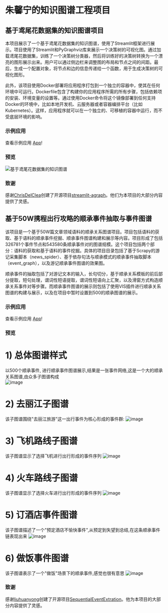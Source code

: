 # 朱馨宁的知识图谱工程项目

## 基于鸢尾花数据集的知识图谱项目
本项目展示了一个基于鸢尾花数据集的知识图谱，使用了Streamlit框架进行展示。项目使用了Streamlit和PyGraphviz库来展示一个决策树的可视化图。通过加载鸢尾花数据集，训练了一个决策树分类器，然后将训练好的决策树转换为一个漂亮的图形展示出来。用户可以通过侧边栏来调整图的布局和节点之间的间距。最后，生成一个配置对象，将节点和边的信息传递给一个函数，用于生成决策树的可视化图形。

此外，该项目使用Docker部署将应用程序打包到一个独立的容器中，使其在任何环境中可运行。Dockerfile包含了构建你的应用程序所需的所有步骤，包括依赖项的安装、环境变量的设置等。通过使用Docker命令将这个镜像部署到任何支持Docker的环境中，比如本地开发机、云服务器或者容器编排平台（比如Kubernetes）。这样，应用程序就可以在一个独立的、可移植的容器中运行，而不受底层环境的影响。

### 示例应用
查看示例应用 [App](http://43.156.52.96:8501/)!

### 预览
![基于鸢尾花数据集的知识图谱](./iris-knowledge-graph/imgs/iris.png)

### 致谢
感谢[ChrisDelClea](https://github.com/ChrisDelClea/streamlit-agraph/commits?author=ChrisDelClea)创建了开源项目[streamlit-agraph](https://github.com/ChrisDelClea/streamlit-agraph)。他们为本项目的大部分内容提供了灵感。

## 基于50W携程出行攻略的顺承事件抽取与事件图谱  
该项目是一个基于50W篇文章领域语料的顺承关系图谱项目。项目包括语料的获取、基于语料的顺承事件挖掘、顺承事件图谱构建和展示等内容。项目形成了包括326781个事件节点和543580条顺承事件对的图谱规模。这个项目包括两个部分：语料的获取和基于语料的事件挖掘。具体的项目目录包括了基于Scrapy的游记采集脚本（news_spider）、基于依存句法与顺承模式的顺承事件抽取脚本（event_graph），以及游记顺承事件图谱的效果图。

顺承事件的抽取包括了对游记文本的输入，长句切分，基于顺承关系模板的前后部分提取，短句处理，谓词性短语提取，谓词性短语向上汇聚，以及滑窗方式构造顺承关系事件对等步骤。而顺承事件图谱的展示则包括了使用VIS插件进行顺承关系图谱的构建与展示，以及在项目中暂时设置到500的顺承图谱的展示。

### 示例应用
查看示例应用 [App](http://43.156.52.96:8080/travel_event_graph.html)!

### 预览
# 1) 总体图谱样式
以500个顺承事件, 进行顺承事件图谱展示,结果是一张事件网络,这是一个大的顺承关系图谱,由众多子图谱构成  
![image](./sequential-event-extration-graph/image/graph.png)
# 2) 去丽江子图谱
该子图谱围绕"去丽江旅游"这一出行事件为核心形成的事件群:
![image](./sequential-event-extration-graph/image/all.png)
# 3) 飞机路线子图谱 
该子图谱显示了选择飞机进行出行形成的事件序列 
![image](./sequential-event-extration-graph/image/plane.png)
# 4) 火车路线子图谱
该子图谱显示了选择火车进行出行形成的事件序列
![image](./sequential-event-extration-graph/image/train.png)
# 5) 订酒店事件图谱
该子图谱描述了一个"预定酒店不愉快事件",从预定到失望到总结,在这条顺承事件链表现出来
![image](./sequential-event-extration-graph/image/book.png)
# 6) 做饭事件图谱
该子图谱表示了一个"做饭"场景下的顺承事件,感觉也很有意思
![image](./sequential-event-extration-graph/image/food.png)

### 致谢
感谢[liuhuanyong](https://github.com/liuhuanyong/SequentialEventExtration/commits?author=liuhuanyong)创建了开源项目[SequentialEventExtration](https://github.com/liuhuanyong/SequentialEventExtration)。他为本项目的大部分内容提供了灵感。